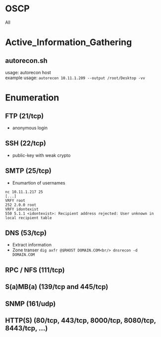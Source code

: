 # OSCP
All

# Active_Information_Gathering
## autorecon.sh
usage:
autorecon host<br/>
example usage:
`autorecon 10.11.1.209 --output /root/Desktop -vv`
# Enumeration

## FTP (21/tcp)
* anonymous login
## SSH (22/tcp)
* public-key with weak crypto
## SMTP (25/tcp)
* Enumartion of usernames<br/> 
```
nc 10.11.1.217 25
[...]
VRFY root
252 2.0.0 root
VRFY idontexist
550 5.1.1 <idontexist>: Recipient address rejected: User unknown in local recipient table 
```
## DNS (53/tcp)
* Extract information
* Zone transer
`dig axfr @$RHOST DOMAIN.COM<br/>
dnsrecon -d DOMAIN.COM`
## RPC / NFS (111/tcp)
## S(a)MB(a) (139/tcp and 445/tcp)
## SNMP (161/udp)
## HTTP(S) (80/tcp, 443/tcp, 8000/tcp, 8080/tcp, 8443/tcp, …)


